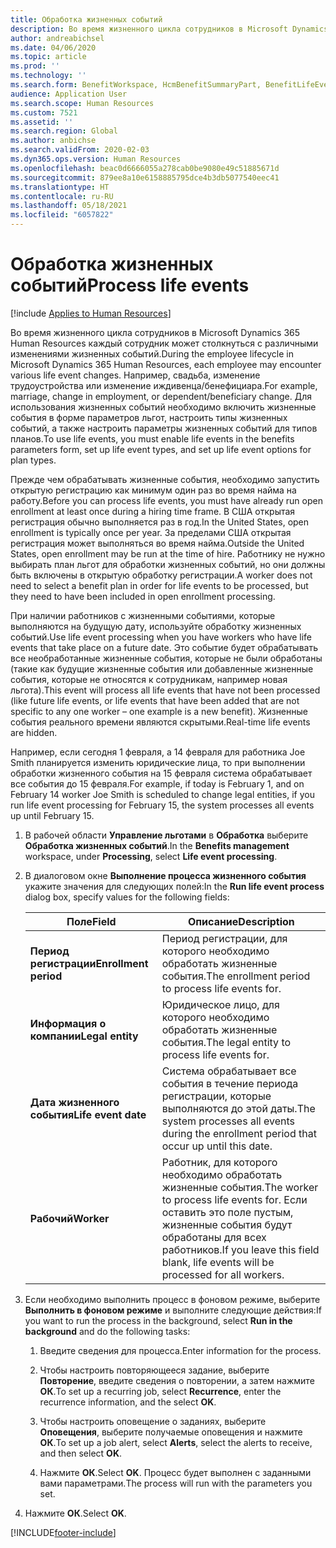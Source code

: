 ```yaml
---
title: Обработка жизненных событий
description: Во время жизненного цикла сотрудников в Microsoft Dynamics 365 Human Resources каждый сотрудник может столкнуться с различными изменениями жизненных событий.
author: andreabichsel
ms.date: 04/06/2020
ms.topic: article
ms.prod: ''
ms.technology: ''
ms.search.form: BenefitWorkspace, HcmBenefitSummaryPart, BenefitLifeEventTypes, BenefitEligibilityProcessResultViewer
audience: Application User
ms.search.scope: Human Resources
ms.custom: 7521
ms.assetid: ''
ms.search.region: Global
ms.author: anbichse
ms.search.validFrom: 2020-02-03
ms.dyn365.ops.version: Human Resources
ms.openlocfilehash: beac0d6666055a278cab0be9080e49c51885671d
ms.sourcegitcommit: 879ee8a10e6158885795dce4b3db5077540eec41
ms.translationtype: HT
ms.contentlocale: ru-RU
ms.lasthandoff: 05/18/2021
ms.locfileid: "6057822"
---
```

# <a name="process-life-events"></a><span data-ttu-id="43f1b-103">Обработка жизненных событий</span><span class="sxs-lookup"><span data-stu-id="43f1b-103">Process life events</span></span>

[!include [Applies to Human Resources](../includes/applies-to-hr.md)]

<span data-ttu-id="43f1b-104">Во время жизненного цикла сотрудников в Microsoft Dynamics 365 Human Resources каждый сотрудник может столкнуться с различными изменениями жизненных событий.</span><span class="sxs-lookup"><span data-stu-id="43f1b-104">During the employee lifecycle in Microsoft Dynamics 365 Human Resources, each employee may encounter various life event changes.</span></span> <span data-ttu-id="43f1b-105">Например, свадьба, изменение трудоустройства или изменение иждивенца/бенефициара.</span><span class="sxs-lookup"><span data-stu-id="43f1b-105">For example, marriage, change in employment, or dependent/beneficiary change.</span></span> <span data-ttu-id="43f1b-106">Для использования жизненных событий необходимо включить жизненные события в форме параметров льгот, настроить типы жизненных событий, а также настроить параметры жизненных событий для типов планов.</span><span class="sxs-lookup"><span data-stu-id="43f1b-106">To use life events, you must enable life events in the benefits parameters form, set up life event types, and set up life event options for plan types.</span></span>

<span data-ttu-id="43f1b-107">Прежде чем обрабатывать жизненные события, необходимо запустить открытую регистрацию как минимум один раз во время найма на работу.</span><span class="sxs-lookup"><span data-stu-id="43f1b-107">Before you can process life events, you must have already run open enrollment at least once during a hiring time frame.</span></span> <span data-ttu-id="43f1b-108">В США открытая регистрация обычно выполняется раз в год.</span><span class="sxs-lookup"><span data-stu-id="43f1b-108">In the United States, open enrollment is typically once per year.</span></span> <span data-ttu-id="43f1b-109">За пределами США открытая регистрация может выполняться во время найма.</span><span class="sxs-lookup"><span data-stu-id="43f1b-109">Outside the United States, open enrollment may be run at the time of hire.</span></span> <span data-ttu-id="43f1b-110">Работнику не нужно выбирать план льгот для обработки жизненных событий, но они должны быть включены в открытую обработку регистрации.</span><span class="sxs-lookup"><span data-stu-id="43f1b-110">A worker does not need to select a benefit plan in order for life events to be processed, but they need to have been included in open enrollment processing.</span></span> 

<span data-ttu-id="43f1b-111">При наличии работников с жизненными событиями, которые выполняются на будущую дату, используйте обработку жизненных событий.</span><span class="sxs-lookup"><span data-stu-id="43f1b-111">Use life event processing when you have workers who have life events that take place on a future date.</span></span> <span data-ttu-id="43f1b-112">Это событие будет обрабатывать все необработанные жизненные события, которые не были обработаны (такие как будущие жизненные события или добавленные жизненные события, которые не относятся к сотрудникам, например новая льгота).</span><span class="sxs-lookup"><span data-stu-id="43f1b-112">This event will process all life events that have not been processed (like future life events, or life events that have been added that are not specific to any one worker – one example is a new benefit).</span></span> <span data-ttu-id="43f1b-113">Жизненные события реального времени являются скрытыми.</span><span class="sxs-lookup"><span data-stu-id="43f1b-113">Real-time life events are hidden.</span></span>

<span data-ttu-id="43f1b-114">Например, если сегодня 1 февраля, а 14 февраля для работника Joe Smith планируется изменить юридические лица, то при выполнении обработки жизненного события на 15 февраля система обрабатывает все события до 15 февраля.</span><span class="sxs-lookup"><span data-stu-id="43f1b-114">For example, if today is February 1, and on February 14 worker Joe Smith is scheduled to change legal entities, if you run life event processing for February 15, the system processes all events up until February 15.</span></span> 

1. <span data-ttu-id="43f1b-115">В рабочей области **Управление льготами** в **Обработка** выберите **Обработка жизненных событий**.</span><span class="sxs-lookup"><span data-stu-id="43f1b-115">In the **Benefits management** workspace, under **Processing**, select **Life event processing**.</span></span>

2. <span data-ttu-id="43f1b-116">В диалоговом окне **Выполнение процесса жизненного события** укажите значения для следующих полей:</span><span class="sxs-lookup"><span data-stu-id="43f1b-116">In the **Run life event process** dialog box, specify values for the following fields:</span></span>

   | <span data-ttu-id="43f1b-117">Поле</span><span class="sxs-lookup"><span data-stu-id="43f1b-117">Field</span></span> | <span data-ttu-id="43f1b-118">Описание</span><span class="sxs-lookup"><span data-stu-id="43f1b-118">Description</span></span> |
   | --- | --- |
   | <span data-ttu-id="43f1b-119">**Период регистрации**</span><span class="sxs-lookup"><span data-stu-id="43f1b-119">**Enrollment period**</span></span> | <span data-ttu-id="43f1b-120">Период регистрации, для которого необходимо обработать жизненные события.</span><span class="sxs-lookup"><span data-stu-id="43f1b-120">The enrollment period to process life events for.</span></span> |
   | <span data-ttu-id="43f1b-121">**Информация о компании**</span><span class="sxs-lookup"><span data-stu-id="43f1b-121">**Legal entity**</span></span> | <span data-ttu-id="43f1b-122">Юридическое лицо, для которого необходимо обработать жизненные события.</span><span class="sxs-lookup"><span data-stu-id="43f1b-122">The legal entity to process life events for.</span></span> |
   | <span data-ttu-id="43f1b-123">**Дата жизненного события**</span><span class="sxs-lookup"><span data-stu-id="43f1b-123">**Life event date**</span></span> | <span data-ttu-id="43f1b-124">Система обрабатывает все события в течение периода регистрации, которые выполняются до этой даты.</span><span class="sxs-lookup"><span data-stu-id="43f1b-124">The system processes all events during the enrollment period that occur up until this date.</span></span> |
   | <span data-ttu-id="43f1b-125">**Рабочий**</span><span class="sxs-lookup"><span data-stu-id="43f1b-125">**Worker**</span></span> | <span data-ttu-id="43f1b-126">Работник, для которого необходимо обработать жизненные события.</span><span class="sxs-lookup"><span data-stu-id="43f1b-126">The worker to process life events for.</span></span> <span data-ttu-id="43f1b-127">Если оставить это поле пустым, жизненные события будут обработаны для всех работников.</span><span class="sxs-lookup"><span data-stu-id="43f1b-127">If you leave this field blank, life events will be processed for all workers.</span></span> |

3. <span data-ttu-id="43f1b-128">Если необходимо выполнить процесс в фоновом режиме, выберите **Выполнить в фоновом режиме** и выполните следующие действия:</span><span class="sxs-lookup"><span data-stu-id="43f1b-128">If you want to run the process in the background, select **Run in the background** and do the following tasks:</span></span>

   1. <span data-ttu-id="43f1b-129">Введите сведения для процесса.</span><span class="sxs-lookup"><span data-stu-id="43f1b-129">Enter information for the process.</span></span>

   2. <span data-ttu-id="43f1b-130">Чтобы настроить повторяющееся задание, выберите **Повторение**, введите сведения о повторении, а затем нажмите **ОК**.</span><span class="sxs-lookup"><span data-stu-id="43f1b-130">To set up a recurring job, select **Recurrence**, enter the recurrence information, and the select **OK**.</span></span>

   3. <span data-ttu-id="43f1b-131">Чтобы настроить оповещение о заданиях, выберите **Оповещения**, выберите получаемые оповещения и нажмите **ОК**.</span><span class="sxs-lookup"><span data-stu-id="43f1b-131">To set up a job alert, select **Alerts**, select the alerts to receive, and then select **OK**.</span></span>

   4. <span data-ttu-id="43f1b-132">Нажмите **ОК**.</span><span class="sxs-lookup"><span data-stu-id="43f1b-132">Select **OK**.</span></span> <span data-ttu-id="43f1b-133">Процесс будет выполнен с заданными вами параметрами.</span><span class="sxs-lookup"><span data-stu-id="43f1b-133">The process will run with the parameters you set.</span></span>

4. <span data-ttu-id="43f1b-134">Нажмите **ОК**.</span><span class="sxs-lookup"><span data-stu-id="43f1b-134">Select **OK**.</span></span>


[!INCLUDE[footer-include](../includes/footer-banner.md)]